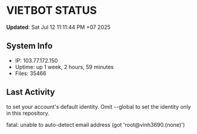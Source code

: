 # VIETBOT STATUS
**Updated**: Sat Jul 12 11:11:44 PM +07 2025

## System Info
- IP: 103.77.172.150
- Uptime: up 1 week, 2 hours, 59 minutes
- Files: 35466

## Last Activity

to set your account's default identity.
Omit --global to set the identity only in this repository.

fatal: unable to auto-detect email address (got 'root@vinh3690.(none)')
